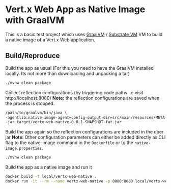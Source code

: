 # Vert.x Web App as Native Image with GraalVM

This is a basic test project which uses [GraalVM](https://www.graalvm.org/) / [Substrate VM](https://github.com/oracle/graal/tree/master/substratevm) VM to build a native image of a Vert.x Web application.

## Build/Reproduce

Build the app as usual (For this you need to have the GraalVM installed locally. Its not more than downloading and unpacking a tar)
```bash
./mvnw clean package
```

Collect reflection configurations (by triggering code paths i.e visit http://localhost:8080)
**Note:** the reflection configurations are saved when the process is stopped.
```bash
/path/to/graalvm/bin/java \
-agentlib:native-image-agent=config-output-dir=src/main/resources/META-INF/native-image/reflect-config \
-jar target/vertx-web-native-0.0.1-SNAPSHOT-fat.jar
```

Build the app again so the reflection configurations are included in the uber jar
**Note**: Other configuration parameters can either be added directly as CLI flag 
to the native-image command in the `Dockerfile` or to the `native-image.properties`.
```bash
./mvnw clean package
```

Build the app as a native image and run it
```bash
docker build -t local/vertx-web-native .
docker run -it --rm --name vertx-web-native -p 8080:8080 local/vertx-web-native
```
